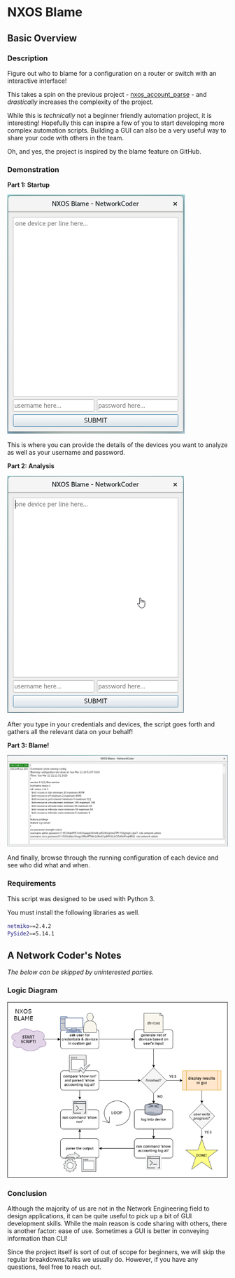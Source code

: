 # NXOS Blame

## Basic Overview

### Description

Figure out who to blame for a configuration on a router or switch with an interactive interface!

This takes a spin on the previous project - [nxos_account_parse](../nxos_account_parse) - and *drastically* increases the complexity of the project.

While this is *technically* not a beginner friendly automation project, it is interesting! Hopefully this can inspire a few of you to start developing more complex automation scripts. Building a GUI can also be a very useful way to share your code with others in the team.

Oh, and yes, the project is inspired by the blame feature on GitHub.

### Demonstration

**Part 1: Startup**

![](https://github.com/syedur-rahman/networkcoder/blob/master/images/nxos_blame_gui.png)

This is where you can provide the details of the devices you want to analyze as well as your username and password.

**Part 2: Analysis**

![](https://github.com/syedur-rahman/networkcoder/blob/master/images/nxos_blame_analysis.gif)

After you type in your credentials and devices, the script goes forth and gathers all the relevant data on your behalf!

**Part 3: Blame!**

![](https://github.com/syedur-rahman/networkcoder/blob/master/images/nxos_blame_blame.gif)

And finally, browse through the running configuration of each device and see who did what and when.

### Requirements

This script was designed to be used with Python 3.

You must install the following libraries as well.

```bash
netmiko==2.4.2
PySide2==5.14.1
```

## A Network Coder's Notes

*The below can be skipped by uninterested parties.*

### Logic Diagram

![](https://github.com/syedur-rahman/networkcoder/blob/master/images/nxos_blame.png)

### Conclusion

Although the majority of us are not in the Network Engineering field to design applications, it can be quite useful to pick up a bit of GUI development skills. While the main reason is code sharing with others, there is another factor: ease of use. Sometimes a GUI is better in conveying information than CLI!

Since the project itself is sort of out of scope for beginners, we will skip the regular breakdowns/talks we usually do. However, if you have any questions, feel free to reach out.